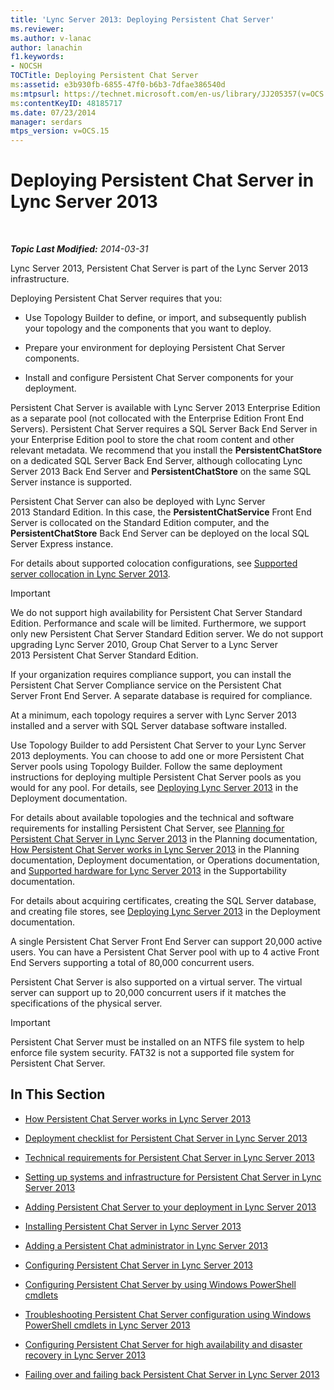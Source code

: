 ```yaml
---
title: 'Lync Server 2013: Deploying Persistent Chat Server'
ms.reviewer: 
ms.author: v-lanac
author: lanachin
f1.keywords:
- NOCSH
TOCTitle: Deploying Persistent Chat Server
ms:assetid: e3b930fb-6855-47f0-b6b3-7dfae386540d
ms:mtpsurl: https://technet.microsoft.com/en-us/library/JJ205357(v=OCS.15)
ms:contentKeyID: 48185717
ms.date: 07/23/2014
manager: serdars
mtps_version: v=OCS.15
---
```


<div data-xmlns="http://www.w3.org/1999/xhtml">

<div class="topic" data-xmlns="http://www.w3.org/1999/xhtml" data-msxsl="urn:schemas-microsoft-com:xslt" data-cs="https://msdn.microsoft.com/">

<div data-asp="https://msdn2.microsoft.com/asp">

# Deploying Persistent Chat Server in Lync Server 2013

</div>

<div id="mainSection">

<div id="mainBody">

<span> </span>

_**Topic Last Modified:** 2014-03-31_

Lync Server 2013, Persistent Chat Server is part of the Lync Server 2013 infrastructure.

Deploying Persistent Chat Server requires that you:

  - Use Topology Builder to define, or import, and subsequently publish your topology and the components that you want to deploy.

  - Prepare your environment for deploying Persistent Chat Server components.

  - Install and configure Persistent Chat Server components for your deployment.

Persistent Chat Server is available with Lync Server 2013 Enterprise Edition as a separate pool (not collocated with the Enterprise Edition Front End Servers). Persistent Chat Server requires a SQL Server Back End Server in your Enterprise Edition pool to store the chat room content and other relevant metadata. We recommend that you install the **PersistentChatStore** on a dedicated SQL Server Back End Server, although collocating Lync Server 2013 Back End Server and **PersistentChatStore** on the same SQL Server instance is supported.

Persistent Chat Server can also be deployed with Lync Server 2013 Standard Edition. In this case, the **PersistentChatService** Front End Server is collocated on the Standard Edition computer, and the **PersistentChatStore** Back End Server can be deployed on the local SQL Server Express instance.

For details about supported colocation configurations, see [Supported server collocation in Lync Server 2013](lync-server-2013-supported-server-collocation.md).

<div>


> [!IMPORTANT]  
> We do not support high availability for Persistent Chat Server&nbsp;Standard Edition. Performance and scale will be limited. Furthermore, we support only new Persistent Chat Server&nbsp;Standard Edition server. We do not support upgrading Lync Server 2010, Group Chat Server to a Lync Server 2013&nbsp;Persistent Chat Server&nbsp;Standard Edition.



</div>

If your organization requires compliance support, you can install the Persistent Chat Server Compliance service on the Persistent Chat Server Front End Server. A separate database is required for compliance.

At a minimum, each topology requires a server with Lync Server 2013 installed and a server with SQL Server database software installed.

Use Topology Builder to add Persistent Chat Server to your Lync Server 2013 deployments. You can choose to add one or more Persistent Chat Server pools using Topology Builder. Follow the same deployment instructions for deploying multiple Persistent Chat Server pools as you would for any pool. For details, see [Deploying Lync Server 2013](lync-server-2013-deploying-lync-server.md) in the Deployment documentation.

For details about available topologies and the technical and software requirements for installing Persistent Chat Server, see [Planning for Persistent Chat Server in Lync Server 2013](lync-server-2013-planning-for-persistent-chat-server.md) in the Planning documentation, [How Persistent Chat Server works in Lync Server 2013](lync-server-2013-how-persistent-chat-server-works.md) in the Planning documentation, Deployment documentation, or Operations documentation, and [Supported hardware for Lync Server 2013](lync-server-2013-supported-hardware.md) in the Supportability documentation.

For details about acquiring certificates, creating the SQL Server database, and creating file stores, see [Deploying Lync Server 2013](lync-server-2013-deploying-lync-server.md) in the Deployment documentation.

A single Persistent Chat Server Front End Server can support 20,000 active users. You can have a Persistent Chat Server pool with up to 4 active Front End Servers supporting a total of 80,000 concurrent users.

Persistent Chat Server is also supported on a virtual server. The virtual server can support up to 20,000 concurrent users if it matches the specifications of the physical server.

<div>


> [!IMPORTANT]  
> Persistent Chat Server must be installed on an NTFS file system to help enforce file system security. FAT32 is not a supported file system for Persistent Chat Server.



</div>

<div>

## In This Section

  - [How Persistent Chat Server works in Lync Server 2013](lync-server-2013-how-persistent-chat-server-works.md)

  - [Deployment checklist for Persistent Chat Server in Lync Server 2013](lync-server-2013-deployment-checklist-for-persistent-chat-server.md)

  - [Technical requirements for Persistent Chat Server in Lync Server 2013](lync-server-2013-technical-requirements-for-persistent-chat-server.md)

  - [Setting up systems and infrastructure for Persistent Chat Server in Lync Server 2013](lync-server-2013-setting-up-systems-and-infrastructure-for-persistent-chat-server.md)

  - [Adding Persistent Chat Server to your deployment in Lync Server 2013](lync-server-2013-adding-persistent-chat-server-to-your-deployment.md)

  - [Installing Persistent Chat Server in Lync Server 2013](lync-server-2013-installing-persistent-chat-server.md)

  - [Adding a Persistent Chat administrator in Lync Server 2013](lync-server-2013-adding-a-persistent-chat-administrator.md)

  - [Configuring Persistent Chat Server in Lync Server 2013](lync-server-2013-configuring-persistent-chat-server.md)

  - [Configuring Persistent Chat Server by using Windows PowerShell cmdlets](configuring-persistent-chat-server-by-using-windows-powershell-cmdlets.md)

  - [Troubleshooting Persistent Chat Server configuration using Windows PowerShell cmdlets in Lync Server 2013](lync-server-2013-troubleshooting-persistent-chat-server-configuration-using-windows-powershell-cmdlets.md)

  - [Configuring Persistent Chat Server for high availability and disaster recovery in Lync Server 2013](lync-server-2013-configuring-persistent-chat-server-for-high-availability-and-disaster-recovery.md)

  - [Failing over and failing back Persistent Chat Server in Lync Server 2013](lync-server-2013-failing-over-and-failing-back-persistent-chat-server.md)

</div>

</div>

<span> </span>

</div>

</div>

</div>

